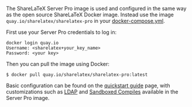 The ShareLaTeX Server Pro image is used and configured in the same way as the open source ShareLaTeX Docker image. Instead use the image `quay.io/sharelatex/sharelatex-pro` in your [docker-compose.yml](https://github.com/sharelatex/sharelatex/blob/master/docker-compose.yml).

First use your Server Pro credentials to log in:

```
docker login quay.io
Username: <sharelatex+your_key_name>
Password: <your key>
```

Then you can pull the image using Docker:

```
$ docker pull quay.io/sharelatex/sharelatex-pro:latest
```

Basic configuration can be found on the [quickstart guide](https://github.com/sharelatex/sharelatex/wiki/Quick-Start-Guide) page, with customizations such as [LDAP](https://github.com/sharelatex/sharelatex/wiki/Server-Pro:-LDAP-Config) and [Sandboxed Compiles](https://github.com/sharelatex/sharelatex/wiki/Server-Pro:-sandboxed-compiles) available in the Server Pro image.